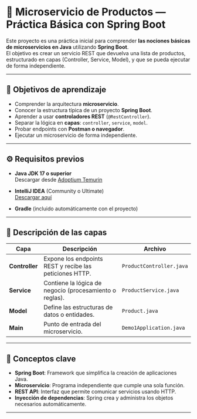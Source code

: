# 🧱 Microservicio de Productos — Práctica Básica con Spring Boot

Este proyecto es una práctica inicial para comprender **las nociones básicas de microservicios en Java** utilizando **Spring Boot**.  
El objetivo es crear un servicio REST que devuelva una lista de productos, estructurado en capas (Controller, Service, Model), y que se pueda ejecutar de forma independiente.

---

## 🚀 Objetivos de aprendizaje

- Comprender la arquitectura **microservicio**.
- Conocer la estructura típica de un proyecto **Spring Boot**.
- Aprender a usar **controladores REST** (`@RestController`).
- Separar la lógica en **capas**: `controller`, `service`, `model`.
- Probar endpoints con **Postman o navegador**.
- Ejecutar un microservicio de forma independiente.

---

## ⚙️ Requisitos previos

- **Java JDK 17 o superior**  
  Descargar desde [Adoptium Temurin](https://adoptium.net/temurin/releases/?version=17)

- **IntelliJ IDEA** (Community o Ultimate)  
  [Descargar aquí](https://www.jetbrains.com/idea/download/)

- **Gradle** (incluido automáticamente con el proyecto)


---

## 🧱 Descripción de las capas

| Capa | Descripción | Archivo |
|------|--------------|----------|
| **Controller** | Expone los endpoints REST y recibe las peticiones HTTP. | `ProductController.java` |
| **Service** | Contiene la lógica de negocio (procesamiento o reglas). | `ProductService.java` |
| **Model** | Define las estructuras de datos o entidades. | `Product.java` |
| **Main** | Punto de entrada del microservicio. | `Demo1Application.java` |

---

## 🧠 Conceptos clave

- **Spring Boot**: Framework que simplifica la creación de aplicaciones Java.
- **Microservicio**: Programa independiente que cumple una sola función.
- **REST API**: Interfaz que permite comunicar servicios usando HTTP.
- **Inyección de dependencias**: Spring crea y administra los objetos necesarios automáticamente.

---
##
